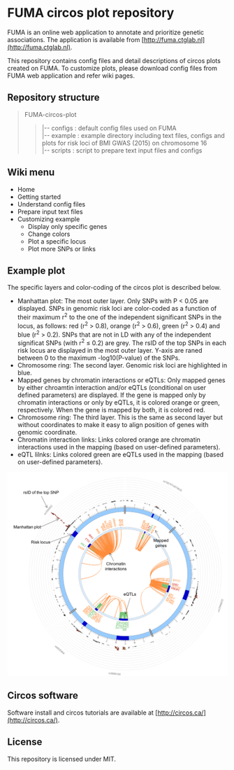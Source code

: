 # FUMA circos plot repository

FUMA is an online web application to annotate and prioritize genetic associations.
The application is available from [http://fuma.ctglab.nl](http://fuma.ctglab.nl).

This repository contains config files and detail descriptions of circos plots created on FUMA.
To customize plots, please download config files from FUMA web application and refer wiki pages.

## Repository structure
>FUMA-circos-plot  
>>	|-- configs : default config files used on FUMA  
>>	|-- example : example directory including text files, configs and plots for risk loci of BMI GWAS (2015) on chromosome 16  
>>	|-- scripts : script to prepare text input files and configs

## Wiki menu
* Home
* Getting started
* Understand config files
* Prepare input text files
* Customizing example
	* Display only specific genes
	* Change colors
	* Plot a specific locus
	* Plot more SNPs or links

## Example plot
The specific layers and color-coding of the circos plot is described below.
* Manhattan plot: The most outer layer. Only SNPs with P < 0.05 are displayed. SNPs in genomic risk loci are color-coded as a function of their maximum r<sup>2</sup> to the one of the independent significant SNPs in the locus, as follows: red (r<sup>2</sup> > 0.8), orange (r<sup>2</sup> > 0.6), green (r<sup>2</sup> > 0.4) and blue (r<sup>2</sup> > 0.2). SNPs that are not in LD with any of the independent significat SNPs (with r<sup>2</sup> &le; 0.2) are grey. The rsID of the top SNPs in each risk locus are displayed in the most outer layer. Y-axis are raned between 0 to the maximum -log10(P-value) of the SNPs.
* Chromosome ring: The second layer. Genomic risk loci are highlighted in blue.
* Mapped genes by chromatin interactions or eQTLs: Only mapped genes by either chroamtin interaction and/or eQTLs (conditional on user defined parameters) are displayed. If the gene is mapped only by chromatin interactions or only by eQTLs, it is colored orange or green, respectively. When the gene is mapped by both, it is colored red.
* Chromosome ring: The third layer. This is the same as second layer but without coordinates to make it easy to align position of genes with genomic coordinate.
* Chromatin interaction links: Links colored orange are chromatin interactions used in the mapping (based on user-defined parameters).</li>
* eQTL lilnks: Links colored green are eQTLs used in the mapping  (based on user-defined parameters).

![circos plot](images/main_plot.png)

## Circos software
Software install and circos tutorials are available at [http://circos.ca/](http://circos.ca/).

## License
This repository is licensed under MIT.
